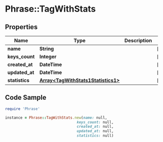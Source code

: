 # Phrase::TagWithStats

## Properties

Name | Type | Description | Notes
------------ | ------------- | ------------- | -------------
**name** | **String** |  | [optional] 
**keys_count** | **Integer** |  | [optional] 
**created_at** | **DateTime** |  | [optional] 
**updated_at** | **DateTime** |  | [optional] 
**statistics** | [**Array&lt;TagWithStats1Statistics1&gt;**](TagWithStats1Statistics1.md) |  | [optional] 

## Code Sample

```ruby
require 'Phrase'

instance = Phrase::TagWithStats.new(name: null,
                                 keys_count: null,
                                 created_at: null,
                                 updated_at: null,
                                 statistics: null)
```


